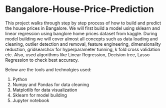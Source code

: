 # Bangalore-House-Price-Prediction

This project walks through step by step process of how to build and predict the house prices in Bangalore. We will first build a model using sklearn and linear regression using banglore home prices dataset from kaggle. During model building we will cover almost all  concepts such as data loading and cleaning, outlier detection and removal, feature engineering, dimensionality reduction, gridsearchcv for hyperparameter tunning, k fold cross validation etc. Also, used algorithms like Linear Regression, Decision tree, Lasso Regression to check  best accuracy.

Below are the tools and technolgies used:

1. Python
2. Numpy and Pandas for data cleaning
3. Matplotlib for data visualization
4. Sklearn for model building
5. Jupyter notebook
